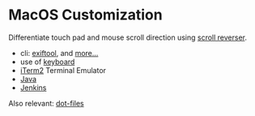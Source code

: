 # MacOS Customization


Differentiate touch pad and mouse scroll direction using
[scroll reverser](https://pilotmoon.com/scrollreverser/).

* cli: [exiftool](cli-exiftool.html), and [more...](cli.html)
* use of [keyboard](keyboard.html)
* [iTerm2](iTerm2.html) Terminal Emulator
* [Java](java.html)
* [Jenkins](jenkins.html)

Also relevant: [dot-files](../linux/dot-files/)
